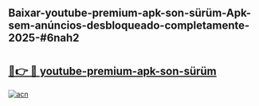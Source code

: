 ## Baixar-youtube-premium-apk-son-sürüm-Apk-sem-anúncios-desbloqueado-completamente-2025-#6nah2

# <h2><a href="https://ainizakaria.my?title=youtube-premium-apk-son-sürüm&ref=20M">🔗👉 🔴 youtube-premium-apk-son-sürüm</a></h2>

[![acn](https://github.com/user-attachments/assets/0f9c940e-d8b0-45ae-aac7-cd30a18b3e1c)](https://ainizakaria.my?title=youtube-premium-apk-son-sürüm&ref=20M)


